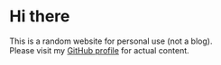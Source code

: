 # Hi there

This is a random website for personal use (not a blog).\
Please visit my [GitHub profile](https://github.com/kermanx) for actual content.

